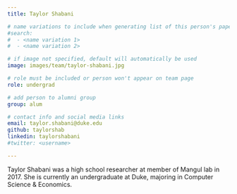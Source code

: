 ```yaml
---
title: Taylor Shabani

# name variations to include when generating list of this person's papers
#search:
#  - <name variation 1>
#  - <name variation 2>

# if image not specified, default will automatically be used
image: images/team/taylor-shabani.jpg

# role must be included or person won't appear on team page
role: undergrad

# add person to alumni group
group: alum

# contact info and social media links
email: taylor.shabani@duke.edu
github: taylorshab
linkedin: taylorshabani
#twitter: <username>

---
```


Taylor Shabani was a high school researcher at member of Mangul lab in 2017.
She is currently an undergraduate at Duke, majoring in Computer Science & Economics.
